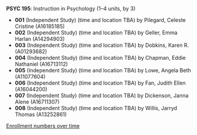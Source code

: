 **PSYC 195**: Instruction in Psychology (1–4 units, by 3)

- **001** (Independent Study) (time and location TBA) by Pilegard, Celeste Cristine (A16185185)
- **002** (Independent Study) (time and location TBA) by Geller, Emma Harlan (A14294903)
- **003** (Independent Study) (time and location TBA) by Dobkins, Karen R. (A01293682)
- **004** (Independent Study) (time and location TBA) by Chapman, Eddie Nathaniel (A16713112)
- **005** (Independent Study) (time and location TBA) by Lowe, Angela Beth (A11077604)
- **006** (Independent Study) (time and location TBA) by Fan, Judith Ellen (A16044200)
- **007** (Independent Study) (time and location TBA) by Dickenson, Janna Alene (A16711307)
- **008** (Independent Study) (time and location TBA) by Willis, Jarryd Thomas (A13252861)

[Enrollment numbers over time](./PSYC195.tsv)
